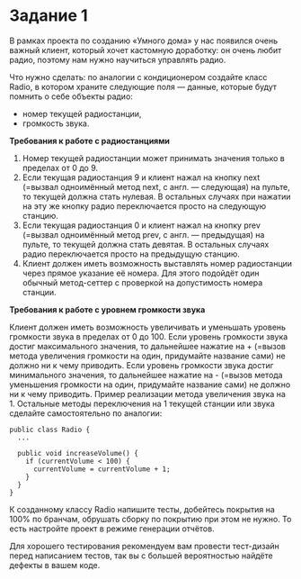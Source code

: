# Задание 1 
В рамках проекта по созданию «Умного дома» у нас появился очень важный клиент, который хочет кастомную доработку: он очень любит радио, поэтому нам нужно научиться управлять радио.

Что нужно сделать: по аналогии с кондиционером создайте класс Radio, в котором храните следующие поля — данные, которые будут помнить о себе объекты радио:

* номер текущей радиостанции,
* громкость звука.

**Требования к работе с радиостанциями**

1. Номер текущей радиостанции может принимать значения только в пределах от 0 до 9.
2. Если текущая радиостанция 9 и клиент нажал на кнопку next (=вызвал одноимённый метод next, с англ. — следующая) на пульте, то текущей должна стать нулевая. В остальных случаях при нажатии на эту же кнопку радио переключается просто на следующую станцию.
3. Если текущая радиостанция 0 и клиент нажал на кнопку prev (=вызвал одноимённый метод prev, с англ. — предыдущая) на пульте, то текущей должна стать девятая. В остальных случаях радио переключается просто на предыдущую станцию.
4. Клиент должен иметь возможность выставлять номер радиостанции через прямое указание её номера. Для этого подойдёт один обычный метод-сеттер с проверкой на допустимость номера станции.

**Требования к работе с уровнем громкости звука**

Клиент должен иметь возможность увеличивать и уменьшать уровень громкости звука в пределах от 0 до 100.
Если уровень громкости звука достиг максимального значения, то дальнейшее нажатие на + (=вызов метода увеличения громкости на один, придумайте название сами) не должно ни к чему приводить.
Если уровень громкости звука достиг минимального значения, то дальнейшее нажатие на - (=вызов метода уменьшения громкости на один, придумайте название сами) не должно ни к чему приводить.
Пример реализации метода увеличения звука на 1. Остальные методы переключения на 1 текущей станции или звука сделайте самостоятельно по аналогии:

````
public class Radio {
  ...

  public void increaseVolume() {
    if (currentVolume < 100) {
      currentVolume = currentVolume + 1;
    }
  }  
}
````
К созданному классу Radio напишите тесты, добейтесь покрытия на 100% по бранчам, обрушать сборку по покрытию при этом не нужно. То есть настройте проект в режиме генерации отчётов. 

Для хорошего тестирования рекомендуем вам провести тест-дизайн перед написанием тестов, так вы с большей вероятностью найдёте дефекты в вашем коде.